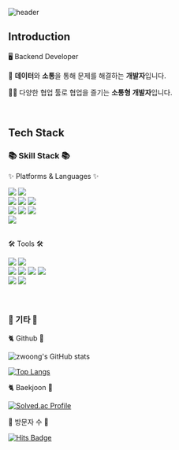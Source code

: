 ![header](https://capsule-render.vercel.app/api?type=waving&color=gradient&height=200&section=header&text=zwoong's%20Github!&fontSize=50&fontAlignY=30&&fontAlignY=60&desc=Oops!%20I%20Did%20It%20Again&descAlign=60&descAlignY=50&stroke=c4b2ab)

## Introduction <br/>

<p>🖥️ Backend Developer</p>
<p>💯 <strong>데이터</strong>와 <strong>소통</strong>을 통해 문제를 해결하는 <strong> 개발자</strong>입니다.</p>
<p>🙆‍♂️ 다양한 협업 툴로 협업을 즐기는 <strong>소통형 개발자</strong>입니다.</p>

<br/>

## Tech Stack

<div align=left>
	<h3>📚 Skill Stack 📚</h3>
	<p>✨ Platforms & Languages ✨</p>
  <div>
    <img src="https://img.shields.io/badge/JavaScript-F7DF1E?style=flat&logo=JavaScript&logoColor=white" />
    <img src="https://img.shields.io/badge/TypeScript-3178C6?style=flat&logo=TypeScript&logoColor=white" />
    <br/>
    <img src="https://img.shields.io/badge/Python-3776AB?style=flat&logo=Python&logoColor=white" />
    <img src="https://img.shields.io/badge/Node.js-007396?style=flat&logo=Node.js&logoColor=white" />
    <img src="https://img.shields.io/badge/docker-FF0000?style=flat&logo=docker&logoColor=white" />
    <br/>
    <img src="https://img.shields.io/badge/MongoDB-F80000?style=flat&logo=MongoDB&logoColor=white" />
    <img src="https://img.shields.io/badge/MySQL-4479A1?style=flat&logo=MySQL&logoColor=white" />
    <img src="https://img.shields.io/badge/redis-003545?style=flat&logo=Redis&logoColor=white" />
    <br/>
    <img src="https://img.shields.io/badge/linux-0F3545?style=flat&logo=linux&logoColor=white" />
    <br/>
  </div>
  <br>
  
  <p>🛠 Tools 🛠</p>
  <div>    
    <img src="https://img.shields.io/badge/Visual%20Studio%20Code-007ACC?style=flat&logo=VisualStudioCode&logoColor=white" />
    <img src="https://img.shields.io/badge/Swagger-111111?style=flat&logo=Swagger&logoColor=white" />
    <br/>
    <img src="https://img.shields.io/badge/AWS-F24E1E?style=flat&logo=AmazonAWS&logoColor=white" />
    <img src="https://img.shields.io/badge/Git-F05032?style=flat&logo=Git&logoColor=white" />
    <img src="https://img.shields.io/badge/GitHub-181717?style=flat&logo=GitHub&logoColor=white" />
    <img src="https://img.shields.io/badge/Jira-0052CC?style=flat&logo=Jira&logoColor=white" />
    <br/>
      <img src="https://img.shields.io/badge/Slack-4A154B?style=flat&logo=Slack&logoColor=white" />
    <img src="https://img.shields.io/badge/Notion-000000?style=flat&logo=Notion&logoColor=white" />
  </div>
  <br/>

</div>
</br>

<div align=left>
  <h3>🐾 기타 🐾</h3>
  <p>🐈 Github 🦑</p>
  
  ![zwoong's GitHub stats](https://github-readme-stats.vercel.app/api?username=zwoong&show_icons=true)

[![Top Langs](https://github-readme-stats.vercel.app/api/top-langs/?username=shpark0913&layout=compact)](https://github.com/zwoong/github-readme-stats)

  <p>🐈 Baekjoon 🦑</p>
  
[![Solved.ac Profile](http://mazassumnida.wtf/api/v2/generate_badge?boj=zwoong)](https://solved.ac/zwoong/)

<p>🧡 방문자 수 🧡</p>
	
[![Hits Badge](https://hits.seeyoufarm.com/api/count/incr/badge.svg?url=https://github.com/zwoong}&count_bg=%2379C83D&title_bg=%23555555&icon=&icon_color=%23E7E7E7&title=hits&edge_flat=false)](https://hits.seeyoufarm.com)

</div>
